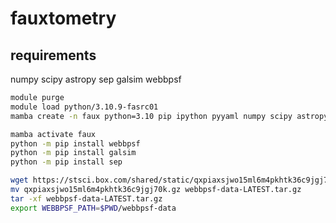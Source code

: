 # fauxtometry

## requirements

numpy
scipy
astropy
sep
galsim
webbpsf


```sh
module purge
module load python/3.10.9-fasrc01
mamba create -n faux python=3.10 pip ipython pyyaml numpy scipy astropy

mamba activate faux
python -m pip install webbpsf
python -m pip install galsim
python -m pip install sep

wget https://stsci.box.com/shared/static/qxpiaxsjwo15ml6m4pkhtk36c9jgj70k.gz
mv qxpiaxsjwo15ml6m4pkhtk36c9jgj70k.gz webbpsf-data-LATEST.tar.gz
tar -xf webbpsf-data-LATEST.tar.gz
export WEBBPSF_PATH=$PWD/webbpsf-data
```
